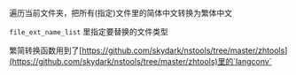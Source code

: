 遍历当前文件夹，把所有(指定)文件里的简体中文转换为繁体中文`file_ext_name_list` 里指定要替换的文件类型繁简转换函数用到了[https://github.com/skydark/nstools/tree/master/zhtools](https://github.com/skydark/nstools/tree/master/zhtools)里的`langconv`